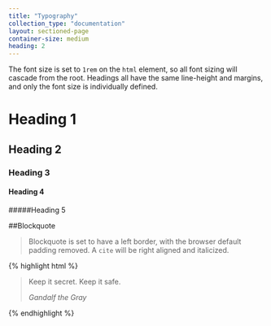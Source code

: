 ```yaml
---
title: "Typography"
collection_type: "documentation"
layout: sectioned-page
container-size: medium
heading: 2
---
```


The font size is set to <code>1rem</code> on the <code>html</code> element, so all font sizing will cascade from the root. Headings all have the same line-height and margins, and only the font size is individually defined.

# Heading 1
## Heading 2
### Heading 3
#### Heading 4
#####Heading 5


##Blockquote

>Blockquote is set to have a left border, with the browser default padding removed.
> A <code>cite</code> will be right aligned and italicized.

{% highlight html %}
<blockquote>
	<p>Keep it secret. Keep it safe.</p>
	<cite>Gandalf the Gray</cite>
</blockquote>
{% endhighlight %}
